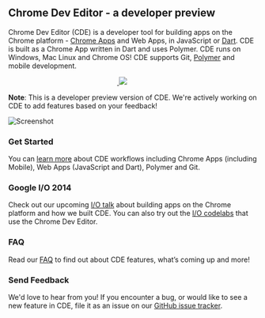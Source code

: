 ## Chrome Dev Editor - a developer preview

Chrome Dev Editor (CDE) is a developer tool for building apps on the Chrome platform - [Chrome Apps](https://developer.chrome.com/apps/about_apps) and Web Apps, in JavaScript or [Dart](https://www.dartlang.org/). CDE is built as a Chrome App written in Dart and uses Polymer. CDE runs on Windows, Mac Linux and Chrome OS! CDE supports Git, [Polymer](http://www.polymer-project.org/) and mobile development.

<a href="#">
<img src="https://raw.githubusercontent.com/dart-lang/spark/master/doc/1px.png" width="220" height="0">
</a>
<a target="_blank" href="https://chrome.google.com/webstore/detail/spark/pnoffddplpippgcfjdhbmhkofpnaalpg">
<img src="https://raw.githubusercontent.com/dart-lang/spark/master/doc/install-button.png">
</a>

**Note**: This is a developer preview version of CDE. We're actively working on CDE to add features based on your feedback!

![Screenshot](https://raw.githubusercontent.com/dart-lang/spark/master/doc/screenshot1.png)

### Get Started

You can [learn more](doc/GettingStarted.md) about CDE workflows including Chrome Apps (including Mobile), Web Apps (JavaScript and Dart), Polymer and Git.

### Google I/O 2014

Check out our upcoming [I/O talk](https://www.google.com/events/io/schedule/session/3888155e-32b6-e311-8491-00155d5066d7) about building apps on the Chrome platform and how we built CDE. You can also try out the [I/O codelabs](http://io2014codelabs.appspot.com/static/index.html) that use the Chrome Dev Editor.

### FAQ

Read our [FAQ](doc/FAQ.md) to find out about CDE features, what’s coming up and more! 

### Send Feedback

We'd love to hear from you! If you encounter a bug, or would like to see a new feature in CDE, file it as an issue on our [GitHub issue tracker](https://github.com/dart-lang/spark/issues/new).

